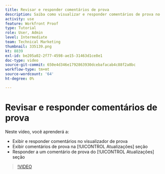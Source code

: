 ```yaml
---
title: Revisar e responder comentários de prova
description: Saiba como visualizar e responder comentários de prova no visualizador de prova e no [!UICONTROL Atualizações] seção de [!DNL  Workfront].
activity: use
feature: Workfront Proof
type: Tutorial
role: User, Admin
level: Intermediate
team: Technical Marketing
thumbnail: 335139.png
kt: 8839
exl-id: be205a02-2f77-4598-ae15-31463d1ce8e1
doc-type: video
source-git-commit: 650e4d346e1792863930dcebafacab4c88f2a8bc
workflow-type: tm+mt
source-wordcount: '64'
ht-degree: 0%

---
```


# Revisar e responder comentários de prova

Neste vídeo, você aprenderá a:

* Exibir e responder comentários no visualizador de prova
* Exibir comentários de prova na [!UICONTROL Atualizações] seção
* Responder a um comentário de prova do [!UICONTROL Atualizações] seção

>[!VIDEO](https://video.tv.adobe.com/v/335139/?quality=12&learn=on)
